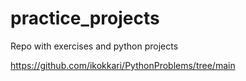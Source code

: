 # practice_projects
Repo with exercises and python projects

https://github.com/ikokkari/PythonProblems/tree/main
